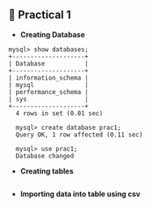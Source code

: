 ## 🚀 **Practical 1**

- **Creating Database**
```
mysql> show databases;
+--------------------+
| Database           |
+--------------------+
| information_schema |
| mysql              |
| performance_schema |
| sys                |
+--------------------+
  4 rows in set (0.01 sec)

  mysql> create database prac1;
  Query OK, 1 row affected (0.11 sec)

  mysql> use prac1;
  Database changed
```

- **Creating tables**
  ```
  
  ```
- **Importing data into table using csv**
  ```
  ```
